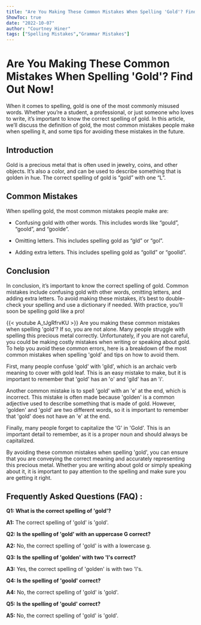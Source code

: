 ```yaml
---
title: "Are You Making These Common Mistakes When Spelling 'Gold'? Find Out Now!"
ShowToc: true 
date: "2022-10-07"
author: "Courtney Hiner" 
tags: ["Spelling Mistakes","Grammar Mistakes"]
---
```

# Are You Making These Common Mistakes When Spelling 'Gold'? Find Out Now!

When it comes to spelling, gold is one of the most commonly misused words. Whether you’re a student, a professional, or just someone who loves to write, it’s important to know the correct spelling of gold. In this article, we’ll discuss the definition of gold, the most common mistakes people make when spelling it, and some tips for avoiding these mistakes in the future.

## Introduction

Gold is a precious metal that is often used in jewelry, coins, and other objects. It’s also a color, and can be used to describe something that is golden in hue. The correct spelling of gold is “gold” with one “L”.

## Common Mistakes

When spelling gold, the most common mistakes people make are:

* Confusing gold with other words. This includes words like “gould”, “goold”, and “goolde”.

* Omitting letters. This includes spelling gold as “gld” or “gol”.

* Adding extra letters. This includes spelling gold as “golld” or “goolld”.

## Conclusion

In conclusion, it’s important to know the correct spelling of gold. Common mistakes include confusing gold with other words, omitting letters, and adding extra letters. To avoid making these mistakes, it’s best to double-check your spelling and use a dictionary if needed. With practice, you’ll soon be spelling gold like a pro!

{{< youtube A_tJgRfrvKU >}} 
Are you making these common mistakes when spelling 'gold'? If so, you are not alone. Many people struggle with spelling this precious metal correctly. Unfortunately, if you are not careful, you could be making costly mistakes when writing or speaking about gold. To help you avoid these common errors, here is a breakdown of the most common mistakes when spelling 'gold' and tips on how to avoid them. 

First, many people confuse 'gold' with 'gild', which is an archaic verb meaning to cover with gold leaf. This is an easy mistake to make, but it is important to remember that 'gold' has an 'o' and 'gild' has an 'i'. 

Another common mistake is to spell 'gold' with an 'e' at the end, which is incorrect. This mistake is often made because 'golden' is a common adjective used to describe something that is made of gold. However, 'golden' and 'gold' are two different words, so it is important to remember that 'gold' does not have an 'e' at the end. 

Finally, many people forget to capitalize the 'G' in 'Gold'. This is an important detail to remember, as it is a proper noun and should always be capitalized. 

By avoiding these common mistakes when spelling 'gold', you can ensure that you are conveying the correct meaning and accurately representing this precious metal. Whether you are writing about gold or simply speaking about it, it is important to pay attention to the spelling and make sure you are getting it right.

## Frequently Asked Questions (FAQ) :
**Q1: What is the correct spelling of 'gold'?**

**A1:** The correct spelling of 'gold' is 'gold'.

**Q2: Is the spelling of 'gold' with an uppercase G correct?**

**A2:** No, the correct spelling of 'gold' is with a lowercase g.

**Q3: Is the spelling of 'golden' with two 'l's correct?**

**A3:** Yes, the correct spelling of 'golden' is with two 'l's.

**Q4: Is the spelling of 'goold' correct?**

**A4:** No, the correct spelling of 'gold' is 'gold'.

**Q5: Is the spelling of 'gould' correct?**

**A5:** No, the correct spelling of 'gold' is 'gold'.





